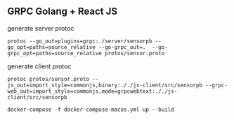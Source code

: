## GRPC Golang + React JS
generate server protoc
``` 
protoc --go_out=plugins=grpc:./server/sensorpb --go_opt=paths=source_relative --go-grpc_out=.  --go-grpc_opt=paths=source_relative protos/sensor.proto
```

generate client protoc
```
protoc protos/sensor.proto --js_out=import_style=commonjs,binary:././js-client/src/sensorpb --grpc-web_out=import_style=commonjs,mode=grpcwebtext:././js-client/src/sensorpb
```

```
docker-compose -f docker-compose-macos.yml up --build
```